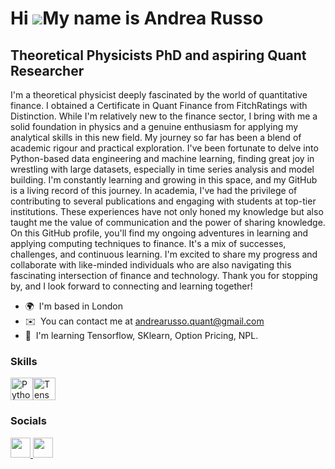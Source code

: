 Hi ![](https://user-images.githubusercontent.com/18350557/176309783-0785949b-9127-417c-8b55-ab5a4333674e.gif)My name is Andrea Russo
====================================================================================================================================

Theoretical Physicists PhD and aspiring Quant Researcher
---------------------------------------------

I'm a theoretical physicist deeply fascinated by the world of quantitative finance. I obtained a Certificate in Quant Finance from FitchRatings with Distinction. While I'm relatively new to the finance sector, I bring with me a solid foundation in physics and a genuine enthusiasm for applying my analytical skills in this new field. My journey so far has been a blend of academic rigour and practical exploration. I've been fortunate to delve into Python-based data engineering and machine learning, finding great joy in wrestling with large datasets, especially in time series analysis and model building. I'm constantly learning and growing in this space, and my GitHub is a living record of this journey. In academia, I've had the privilege of contributing to several publications and engaging with students at top-tier institutions. These experiences have not only honed my knowledge but also taught me the value of communication and the power of sharing knowledge. On this GitHub profile, you'll find my ongoing adventures in learning and applying computing techniques to finance. It's a mix of successes, challenges, and continuous learning. I'm excited to share my progress and collaborate with like-minded individuals who are also navigating this fascinating intersection of finance and technology. Thank you for stopping by, and I look forward to connecting and learning together!
* 🌍  I'm based in London
* ✉️  You can contact me at [andrearusso.quant@gmail.com](mailto:andrearusso.quant@gmail.com)
* 🧠  I'm learning Tensorflow, SKlearn, Option Pricing, NPL.

### Skills


<p align="left">
<a href="https://www.python.org/" target="_blank" rel="noreferrer"><img src="https://raw.githubusercontent.com/danielcranney/readme-generator/main/public/icons/skills/python-colored.svg" width="36" height="36" alt="Python" /></a><a href="https://www.tensorflow.org/" target="_blank" rel="noreferrer"><img src="https://raw.githubusercontent.com/danielcranney/readme-generator/main/public/icons/skills/tensorflow-colored.svg" width="36" height="36" alt="TensorFlow" /></a>
</p>


### Socials

<p align="left"> <a href="https://www.github.com/Andrea-Russo" target="_blank" rel="noreferrer"> <picture> <source media="(prefers-color-scheme: dark)" srcset="https://raw.githubusercontent.com/danielcranney/readme-generator/main/public/icons/socials/github-dark.svg" /> <source media="(prefers-color-scheme: light)" srcset="https://raw.githubusercontent.com/danielcranney/readme-generator/main/public/icons/socials/github.svg" /> <img src="https://raw.githubusercontent.com/danielcranney/readme-generator/main/public/icons/socials/github.svg" width="32" height="32" /> </picture> </a> <a href="https://www.linkedin.com/in/andrea-russo-5ab96415b/" target="_blank" rel="noreferrer"> <picture> <source media="(prefers-color-scheme: dark)" srcset="https://raw.githubusercontent.com/danielcranney/readme-generator/main/public/icons/socials/linkedin-dark.svg" /> <source media="(prefers-color-scheme: light)" srcset="https://raw.githubusercontent.com/danielcranney/readme-generator/main/public/icons/socials/linkedin.svg" /> <img src="https://raw.githubusercontent.com/danielcranney/readme-generator/main/public/icons/socials/linkedin.svg" width="32" height="32" /> </picture> </a></p>

